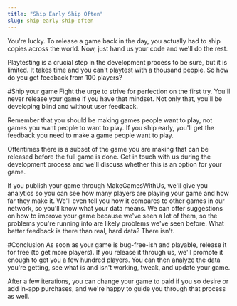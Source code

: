 ```yaml
---
title: "Ship Early Ship Often"
slug: ship-early-ship-often
---     
```


You're lucky. To release a game back in the day, you actually had to ship copies across the world. Now, just hand us your code and we'll do the rest.

Playtesting is a crucial step in the development process to be sure, but it is limited. It takes time and you can't playtest with a thousand people. So how do you get feedback from 100 players?

#Ship your game
Fight the urge to strive for perfection on the first try. You'll never release your game if you have that mindset. Not only that, you'll be developing blind and without user feedback.

Remember that you should be making games people want to play, not games you want people to want to play. If you ship early, you'll get the feedback you need to make a game people want to play.

Oftentimes there is a subset of the game you are making that can be released before the full game is done. Get in touch with us during the development process and we'll discuss whether this is an option for your game.

If you publish your game through MakeGamesWithUs, we'll give you analytics so you can see how many players are playing your game and how far they make it. We'll even tell you how it compares to other games in our network, so you'll know what your data means. We can offer suggestions on how to improve your game because we've seen a lot of them, so the problems you're running into are likely problems we've seen before. What better feedback is there than real, hard data? There isn't.

#Conclusion
As soon as your game is bug-free-ish and playable, release it for free (to get more players). If you release it through us, we'll promote it enough to get you a few hundred players. You can then analyze the data you're getting, see what is and isn't working, tweak, and update your game.

After a few iterations, you can change your game to paid if you so desire or add in-app purchases, and we're happy to guide you through that process as well.
